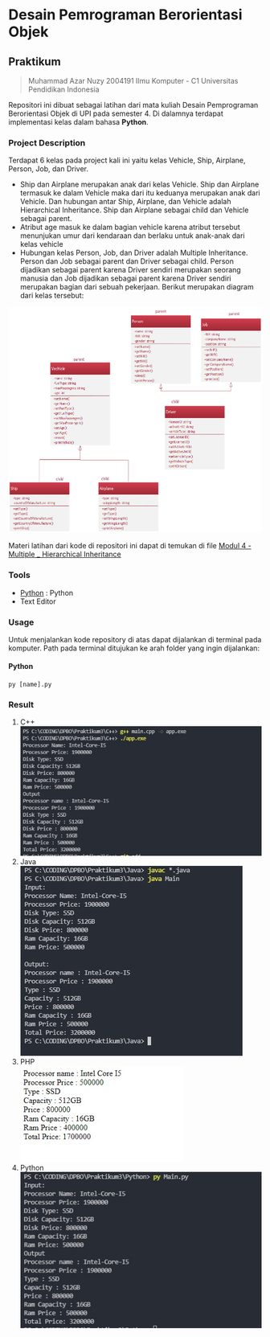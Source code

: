# Desain Pemrograman Berorientasi Objek

## Praktikum 
> Muhammad Azar Nuzy 
> 2004191
> Ilmu Komputer - C1
> Universitas Pendidikan Indonesia

Repositori ini dibuat sebagai latihan dari mata kuliah Desain Pemprograman Berorientasi Objek di UPI pada semester 4. Di dalamnya terdapat implementasi kelas dalam bahasa **Python**.

### Project Description
Terdapat 6 kelas pada project kali ini yaitu kelas Vehicle, Ship, Airplane, Person, Job, dan Driver.
- Ship dan Airplane merupakan anak dari kelas Vehicle. Ship dan Airplane termasuk ke dalam Vehicle maka dari itu keduanya merupakan anak dari Vehicle. Dan hubungan antar Ship, Airplane, dan Vehicle adalah Hierarchical Inheritance. Ship dan Airplane sebagai child dan Vehicle sebagai parent.
- Atribut age masuk ke dalam bagian vehicle karena atribut tersebut menunjukan umur dari kendaraan dan berlaku untuk anak-anak dari kelas vehicle
- Hubungan kelas Person, Job, dan Driver adalah Multiple Inheritance. Person dan Job sebagai parent dan Driver sebagai child. Person dijadikan sebagai parent karena Driver sendiri merupakan seorang manusia dan Job dijadikan sebagai parent karena Driver sendiri merupakan bagian dari sebuah pekerjaan. 
Berikut merupakan diagram dari kelas tersebut:
<img src="https://github.com/azarnuzy/LATIHAN4DPBO2022/blob/master/diagramClasspng.png" style="height:450px;">  


Materi latihan dari kode di repositori ini dapat di temukan di file  [Modul 4 - Multiple _ Hierarchical Inheritance](https://github.com/azarnuzy/LATIHAN4DPBO2022.git)

### Tools
- [Python](https://www.python.org/) : Python
- Text Editor

### Usage

Untuk menjalankan kode repository di atas dapat dijalankan di terminal pada komputer. Path pada terminal ditujukan ke arah folder yang ingin dijalankan:

#### Python
```
py [name].py
```

### Result
1. C++<br/>
![CPPResult](https://github.com/azarnuzy/LATIHAN3DPBO2022/blob/master/ScreenShot/CPPResult.jpg)
2. Java<br/>
![javaResult](https://github.com/azarnuzy/LATIHAN3DPBO2022/blob/master/ScreenShot/javaResult.jpg)
3. PHP<br/>
![PHPResult](https://github.com/azarnuzy/LATIHAN3DPBO2022/blob/master/ScreenShot/PHPResult.jpg)
4. Python<br/>
![pythonResult](https://github.com/azarnuzy/LATIHAN3DPBO2022/blob/master/ScreenShot/pythonResult.jpg)
